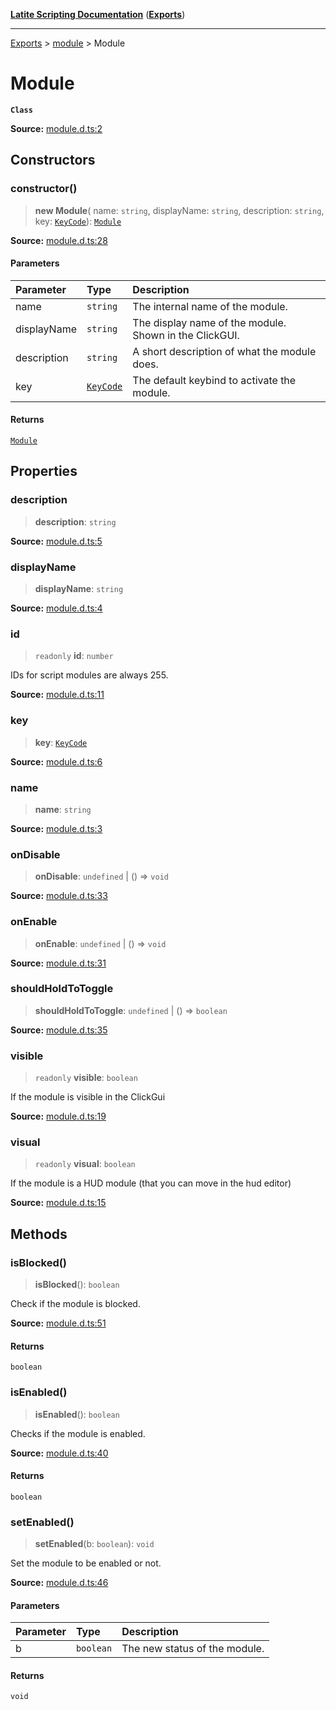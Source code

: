 [**Latite Scripting Documentation**](../../README.md) ([**Exports**](../../exports.md))

---

[Exports](../../exports.md) > [module](../index.md) > Module

# Module

**`Class`**

**Source:** [module.d.ts:2](https://github.com/LatiteScripting/latitescripting.github.io/blob/5231c68/definitions/module.d.ts#L2)

## Constructors

### constructor()

> **new Module**(
> name: `string`,
> displayName: `string`,
> description: `string`,
> key: [`KeyCode`](../../module.key/enumerations/enumeration.KeyCode.md)): [`Module`](class.Module.md)

**Source:** [module.d.ts:28](https://github.com/LatiteScripting/latitescripting.github.io/blob/5231c68/definitions/module.d.ts#L28)

#### Parameters

| Parameter   | Type                                                              | Description                                            |
| :---------- | :---------------------------------------------------------------- | :----------------------------------------------------- |
| name        | `string`                                                          | The internal name of the module.                       |
| displayName | `string`                                                          | The display name of the module. Shown in the ClickGUI. |
| description | `string`                                                          | A short description of what the module does.           |
| key         | [`KeyCode`](../../module.key/enumerations/enumeration.KeyCode.md) | The default keybind to activate the module.            |

#### Returns

[`Module`](class.Module.md)

## Properties

### description

> **description**: `string`

**Source:** [module.d.ts:5](https://github.com/LatiteScripting/latitescripting.github.io/blob/5231c68/definitions/module.d.ts#L5)

### displayName

> **displayName**: `string`

**Source:** [module.d.ts:4](https://github.com/LatiteScripting/latitescripting.github.io/blob/5231c68/definitions/module.d.ts#L4)

### id

> `readonly` **id**: `number`

IDs for script modules are always 255.

**Source:** [module.d.ts:11](https://github.com/LatiteScripting/latitescripting.github.io/blob/5231c68/definitions/module.d.ts#L11)

### key

> **key**: [`KeyCode`](../../module.key/enumerations/enumeration.KeyCode.md)

**Source:** [module.d.ts:6](https://github.com/LatiteScripting/latitescripting.github.io/blob/5231c68/definitions/module.d.ts#L6)

### name

> **name**: `string`

**Source:** [module.d.ts:3](https://github.com/LatiteScripting/latitescripting.github.io/blob/5231c68/definitions/module.d.ts#L3)

### onDisable

> **onDisable**: `undefined` \| () => `void`

**Source:** [module.d.ts:33](https://github.com/LatiteScripting/latitescripting.github.io/blob/5231c68/definitions/module.d.ts#L33)

### onEnable

> **onEnable**: `undefined` \| () => `void`

**Source:** [module.d.ts:31](https://github.com/LatiteScripting/latitescripting.github.io/blob/5231c68/definitions/module.d.ts#L31)

### shouldHoldToToggle

> **shouldHoldToToggle**: `undefined` \| () => `boolean`

**Source:** [module.d.ts:35](https://github.com/LatiteScripting/latitescripting.github.io/blob/5231c68/definitions/module.d.ts#L35)

### visible

> `readonly` **visible**: `boolean`

If the module is visible in the ClickGui

**Source:** [module.d.ts:19](https://github.com/LatiteScripting/latitescripting.github.io/blob/5231c68/definitions/module.d.ts#L19)

### visual

> `readonly` **visual**: `boolean`

If the module is a HUD module (that you can move in the hud editor)

**Source:** [module.d.ts:15](https://github.com/LatiteScripting/latitescripting.github.io/blob/5231c68/definitions/module.d.ts#L15)

## Methods

### isBlocked()

> **isBlocked**(): `boolean`

Check if the module is blocked.

**Source:** [module.d.ts:51](https://github.com/LatiteScripting/latitescripting.github.io/blob/5231c68/definitions/module.d.ts#L51)

#### Returns

`boolean`

### isEnabled()

> **isEnabled**(): `boolean`

Checks if the module is enabled.

**Source:** [module.d.ts:40](https://github.com/LatiteScripting/latitescripting.github.io/blob/5231c68/definitions/module.d.ts#L40)

#### Returns

`boolean`

### setEnabled()

> **setEnabled**(b: `boolean`): `void`

Set the module to be enabled or not.

**Source:** [module.d.ts:46](https://github.com/LatiteScripting/latitescripting.github.io/blob/5231c68/definitions/module.d.ts#L46)

#### Parameters

| Parameter | Type      | Description                   |
| :-------- | :-------- | :---------------------------- |
| b         | `boolean` | The new status of the module. |

#### Returns

`void`
